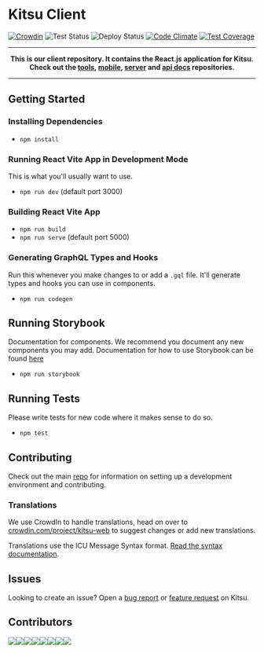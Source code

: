 # Kitsu Client

[![Crowdin](https://badges.crowdin.net/kitsu-web/localized.svg)](https://crowdin.com/project/kitsu-web)
![Test Status](https://github.com/hummingbird-me/kitsu-web/workflows/Kitsu%20Test%20Suite/badge.svg)
![Deploy Status](https://github.com/hummingbird-me/kitsu-web/workflows/Kitsu%20Web%20Deployment/badge.svg)
[![Code Climate](https://codeclimate.com/github/hummingbird-me/kitsu-web/badges/gpa.svg)](https://codeclimate.com/github/hummingbird-me/kitsu-web)
[![Test Coverage](https://codeclimate.com/github/hummingbird-me/kitsu-web/badges/coverage.svg)](https://codeclimate.com/github/hummingbird-me/kitsu-web/coverage)

---

**<p align="center">This is our client repository. It contains the React.js application for Kitsu.<br />Check out the [tools], [mobile], [server] and [api docs] repositories.</p>**

[tools]: https://github.com/hummingbird-me/kitsu-tools
[server]: https://github.com/hummingbird-me/kitsu-server
[mobile]: https://github.com/hummingbird-me/kitsu-mobile
[api docs]: https://github.com/hummingbird-me/api-docs

---

## Getting Started

### Installing Dependencies

- `npm install`

### Running React Vite App in Development Mode

This is what you'll usually want to use.

- `npm run dev` (default port 3000)

### Building React Vite App

- `npm run build`
- `npm run serve` (default port 5000)

### Generating GraphQL Types and Hooks

Run this whenever you make changes to or add a `.gql` file. It'll generate types and hooks you can use in components.

- `npm run codegen`

## Running Storybook

Documentation for components. We recommend you document any new components you may add. Documentation for how to use Storybook can be found [here](https://storybook.js.org/docs/react/get-started/introduction)

- `npm run storybook`

## Running Tests

Please write tests for new code where it makes sense to do so.

- `npm test`

## Contributing

Check out the main [repo][tools] for information on setting up a development environment and contributing.

### Translations

We use CrowdIn to handle translations, head on over to [crowdin.com/project/kitsu-web](https://crowdin.com/project/kitsu-web) to suggest changes or add new translations.

Translations use the ICU Message Syntax format. [Read the syntax documentation](https://formatjs.io/docs/icu-syntax/).

## Issues

Looking to create an issue? Open a [bug report](https://kitsu.io/feedback/bugs) or [feature request](https://kitsu.io/feedback/feature-requests) on Kitsu.

## Contributors

[![](https://sourcerer.io/fame/wopian/hummingbird-me/kitsu-web/images/0)](https://sourcerer.io/fame/wopian/hummingbird-me/kitsu-web/links/0)[![](https://sourcerer.io/fame/wopian/hummingbird-me/kitsu-web/images/1)](https://sourcerer.io/fame/wopian/hummingbird-me/kitsu-web/links/1)[![](https://sourcerer.io/fame/wopian/hummingbird-me/kitsu-web/images/2)](https://sourcerer.io/fame/wopian/hummingbird-me/kitsu-web/links/2)[![](https://sourcerer.io/fame/wopian/hummingbird-me/kitsu-web/images/3)](https://sourcerer.io/fame/wopian/hummingbird-me/kitsu-web/links/3)[![](https://sourcerer.io/fame/wopian/hummingbird-me/kitsu-web/images/4)](https://sourcerer.io/fame/wopian/hummingbird-me/kitsu-web/links/4)[![](https://sourcerer.io/fame/wopian/hummingbird-me/kitsu-web/images/5)](https://sourcerer.io/fame/wopian/hummingbird-me/kitsu-web/links/5)[![](https://sourcerer.io/fame/wopian/hummingbird-me/kitsu-web/images/6)](https://sourcerer.io/fame/wopian/hummingbird-me/kitsu-web/links/6)[![](https://sourcerer.io/fame/wopian/hummingbird-me/kitsu-web/images/7)](https://sourcerer.io/fame/wopian/hummingbird-me/kitsu-web/links/7)
